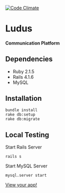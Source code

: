 [![Code Climate](https://codeclimate.com/github/reactivepixel/Ludus/badges/gpa.svg)](https://codeclimate.com/github/reactivepixel/Ludus)

# Ludus
#### Communication Platform


## Dependencies

* Ruby 2.1.5
* Rails 4.1.6
* MySQL

## Installation

```     
bundle install
rake db:setup
rake db:migrate
```

## Local Testing

Start Rails Server

```
rails s
```

Start MySQL Server

```
mysql.server start
```

[View your app!](http://127.0.0.1:3000)